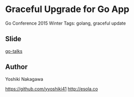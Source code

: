 # Graceful Upgrade for Go App

Go Conference 2015 Winter
Tags: golang, graceful update

## Slide
[go-talks](http://go-talks.appspot.com/github.com/yyoshiki41/zero-downtime-in-go-app/main.slide)

## Author
Yoshiki Nakagawa

https://github.com/yyoshiki41
http://esola.co
